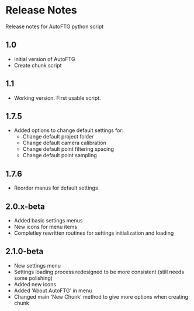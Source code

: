# Release Notes

Release notes for AutoFTG python script


## 1.0

- Initial version of AutoFTG
- Create chunk script


## 1.1

- Working version. First usable script.


## 1.7.5

- Added options to change default settings for:
  - Change default project folder
  - Change default camera calibration
  - Change default point filtering spacing
  - Change default point sampling


## 1.7.6

- Reorder manus for default settings


## 2.0.x-beta

- Added basic settings menus
- New icons for menu items
- Completley rewritten routines for settings initialization and loading


## 2.1.0-beta

- New settings menu
- Settings loading process redesigned to be more consistent (still needs some polishing)
- Added new icons
- Added 'About AutoFTG' in menu
- Changed main 'New Chunk' method to give more options when creating chunk
